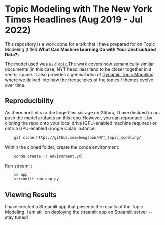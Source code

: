 # Topic Modeling with The New York Times Headlines (Aug 2019 - Jul 2022)

This repository is a work done for a talk that I have prepared for on Topic Modeling (titled **What Can Machine Learning Do with Your Unstructured Data?**). 

The model used was [`BERTopic`](https://maartengr.github.io/BERTopic).The work covers how semantically similar documents (in this case, NYT headlines) tend to be closer together in a vector space. It also provides a general idea of [Dynamic Topic Modeling](https://maartengr.github.io/BERTopic/getting_started/topicsovertime/topicsovertime.html), where we delved into how the frequencies of the topics / themes evolve over time.

## Reproducibility
As there are limits to the large files storage on Github, I have decided to not push the model artifacts on this repo. However, you can reproduce it by cloning the repo onto your local drive (GPU-enabled machine required) or onto a GPU-enabled Google Colab instance:

``` bash
    git clone https://github.com/bengsoon/NYT_topic_modeling/
```

Within the cloned folder, create the conda environment:
``` bash
    conda create -f environment.yml
```

Run streamlit
``` bash
    cd app
    streamlit run app.py
```

## Viewing Results
I have created a Streamlit app that presents the results of the Topic Modeling. I am still on deploying the streamlit app on Streamlit server -- stay tuned!

